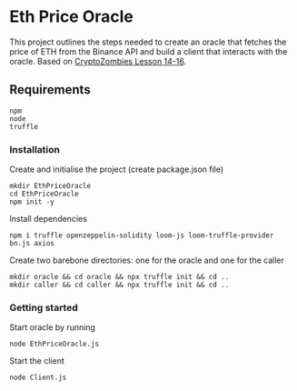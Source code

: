 # Eth Price Oracle
This project outlines the steps needed to create an oracle that fetches the price of ETH from the Binance API and build a client that interacts with the oracle. Based on [CryptoZombies Lesson 14-16](https://cryptozombies.io/en/lesson/14). 

## Requirements 
```
npm
node
truffle
```

### Installation 
Create and initialise the project (create package.json file)

```
mkdir EthPriceOracle
cd EthPriceOracle 
npm init -y
````

Install dependencies

```
npm i truffle openzeppelin-solidity loom-js loom-truffle-provider bn.js axios
````

Create two barebone directories: one for the oracle and one for the caller
```
mkdir oracle && cd oracle && npx truffle init && cd ..
mkdir caller && cd caller && npx truffle init && cd ..
```

### Getting started

Start oracle by running 

```solidity
node EthPriceOracle.js 
```

Start the client 

```solidity
node Client.js
```